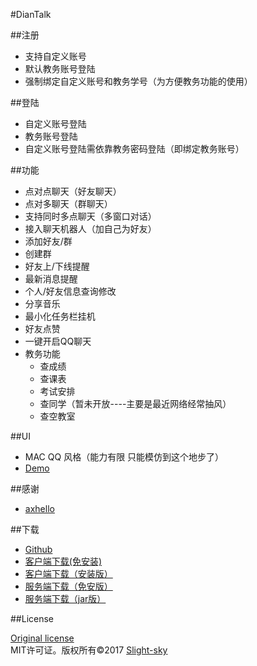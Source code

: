 #DianTalk

##注册    

* 支持自定义账号
* 默认教务账号登陆
* 强制绑定自定义账号和教务学号（为方便教务功能的使用）

##登陆    

* 自定义账号登陆
* 教务账号登陆
* 自定义账号登陆需依靠教务密码登陆（即绑定教务账号）

##功能   

* 点对点聊天（好友聊天）
* 点对多聊天（群聊天）
* 支持同时多点聊天（多窗口对话）
* 接入聊天机器人（加自己为好友）
* 添加好友/群
* 创建群
* 好友上/下线提醒
* 最新消息提醒
* 个人/好友信息查询修改
* 分享音乐
* 最小化任务栏挂机
* 好友点赞
* 一键开启QQ聊天
* 教务功能
	* 查成绩
	* 查课表
	* 考试安排
	* 查同学（暂未开放----主要是最近网络经常抽风）
	* 查空教室 

##UI 

* MAC QQ 风格（能力有限 只能模仿到这个地步了） 
* [Demo](http://diantalk.kilingzhang.com/demo/ "效果展示")

##感谢  

* [axhello](https://github.com/slight-sky/NeteaseCloudMusicApi "网易云音乐接口")

  
##下载  

* [Github](https://codeload.github.com/slight-sky/DianTalk/zip/master "DianTalk")     
* [客户端下载(免安装)](http://diantalk.kilingzhang.com/DianTalk.exe "下载")  
* [客户端下载（安装版）](http://diantalk.kilingzhang.com/setup.exe "下载")    
* [服务端下载（免安版）](http://diantalk.kilingzhang.com/Server.exe "下载")
* [服务端下载（jar版）](http://diantalk.kilingzhang.com/DianTalkServer.jar "下载")
 
##License  

[Original license](https://raw.githubusercontent.com/fat/zoom.js/master/MIT-LICENSE.txt)       
MIT许可证。版权所有©2017 [Slight-sky](http://www.kilingzhang.com)   
